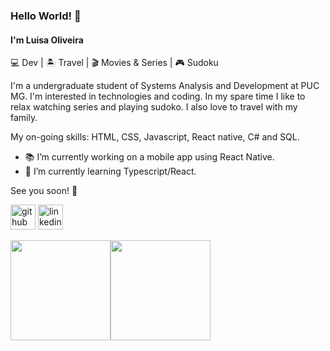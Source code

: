 ### Hello World! 👋

#### I'm Luisa Oliveira

:computer: Dev | :desert_island: Travel | :clapper: Movies & Series | :video_game: Sudoku

I'm a undergraduate student of Systems Analysis and Development at PUC MG. I'm interested in technologies and coding. In my spare time I like to relax watching series and playing sudoko. I also love to travel with my family.

My on-going skills: HTML, CSS, Javascript, React native, C# and SQL.

- :books: I’m currently working on a mobile app using React Native.  
- 🌱 I’m currently learning Typescript/React.  


See you soon! :star_struck:

[<img src='https://cdn.jsdelivr.net/npm/simple-icons@3.0.1/icons/github.svg' alt='github' height='40'>](https://github.com/luisahelenalelis)  [<img src='https://cdn.jsdelivr.net/npm/simple-icons@3.0.1/icons/linkedin.svg' alt='linkedin' height='40'>](https://www.linkedin.com/in/luisahelenalelis/)  

 
<div  style="display: inline-flex">
<img align="center" height="160em" src="https://github-readme-stats-eight-theta.vercel.app/api?username=luisahelenalelis&show_icons=true&theme=dark&include_all_commits=true&count_private=true"/> 
<img align="center" height="160em" src="https://github-readme-stats.vercel.app/api/top-langs/?username=luisahelenalelis&layout=compact&langs_count=8&theme=dark"/>
</div>
